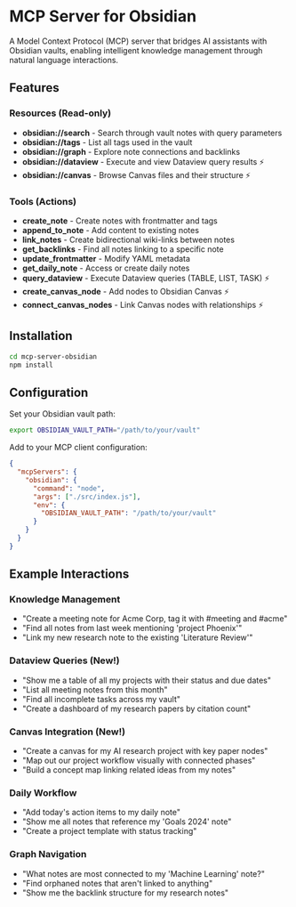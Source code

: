 # MCP Server for Obsidian

A Model Context Protocol (MCP) server that bridges AI assistants with Obsidian vaults, enabling intelligent knowledge management through natural language interactions.

## Features

### Resources (Read-only)
- **obsidian://search** - Search through vault notes with query parameters
- **obsidian://tags** - List all tags used in the vault
- **obsidian://graph** - Explore note connections and backlinks
- **obsidian://dataview** - Execute and view Dataview query results ⚡
- **obsidian://canvas** - Browse Canvas files and their structure ⚡

### Tools (Actions)
- **create_note** - Create notes with frontmatter and tags
- **append_to_note** - Add content to existing notes
- **link_notes** - Create bidirectional wiki-links between notes
- **get_backlinks** - Find all notes linking to a specific note
- **update_frontmatter** - Modify YAML metadata
- **get_daily_note** - Access or create daily notes
- **query_dataview** - Execute Dataview queries (TABLE, LIST, TASK) ⚡
- **create_canvas_node** - Add nodes to Obsidian Canvas ⚡
- **connect_canvas_nodes** - Link Canvas nodes with relationships ⚡

## Installation

```bash
cd mcp-server-obsidian
npm install
```

## Configuration

Set your Obsidian vault path:
```bash
export OBSIDIAN_VAULT_PATH="/path/to/your/vault"
```

Add to your MCP client configuration:
```json
{
  "mcpServers": {
    "obsidian": {
      "command": "node",
      "args": ["./src/index.js"],
      "env": {
        "OBSIDIAN_VAULT_PATH": "/path/to/your/vault"
      }
    }
  }
}
```

## Example Interactions

### Knowledge Management
- "Create a meeting note for Acme Corp, tag it with #meeting and #acme"
- "Find all notes from last week mentioning 'project Phoenix'"
- "Link my new research note to the existing 'Literature Review'"

### Dataview Queries (New!)
- "Show me a table of all my projects with their status and due dates"
- "List all meeting notes from this month"
- "Find all incomplete tasks across my vault"
- "Create a dashboard of my research papers by citation count"

### Canvas Integration (New!)
- "Create a canvas for my AI research project with key paper nodes"
- "Map out our project workflow visually with connected phases"
- "Build a concept map linking related ideas from my notes"

### Daily Workflow
- "Add today's action items to my daily note"
- "Show me all notes that reference my 'Goals 2024' note"
- "Create a project template with status tracking"

### Graph Navigation
- "What notes are most connected to my 'Machine Learning' note?"
- "Find orphaned notes that aren't linked to anything"
- "Show me the backlink structure for my research notes"